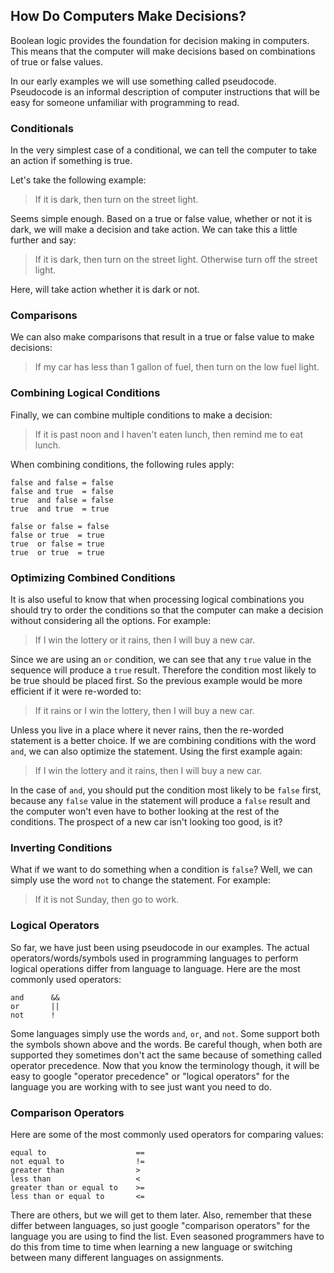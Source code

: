 ## How Do Computers Make Decisions?

Boolean logic provides the foundation for decision making in computers. This means that the computer will make decisions based on combinations of true or false values.

In our early examples we will use something called pseudocode. Pseudocode is an informal description of computer instructions that will be easy for someone unfamiliar with programming to read.

### Conditionals

In the very simplest case of a conditional, we can tell the computer to take an action if something is true.

Let's take the following example:

> If it is dark, then turn on the street light.

Seems simple enough. Based on a true or false value, whether or not it is dark, we will make a decision and take action. We can take this a little further and say:

> If it is dark, then turn on the street light. Otherwise turn off the street light.

Here, will take action whether it is dark or not.

### Comparisons

We can also make comparisons that result in a true or false value to make decisions:

> If my car has less than 1 gallon of fuel, then turn on the low fuel light.


### Combining Logical Conditions

Finally, we can combine multiple conditions to make a decision:

> If it is past noon and I haven't eaten lunch, then remind me to eat lunch.

When combining conditions, the following rules apply:

```
false and false = false
false and true  = false
true  and false = false
true  and true  = true

false or false = false
false or true  = true
true  or false = true
true  or true  = true
```

### Optimizing Combined Conditions

It is also useful to know that when processing logical combinations you should try to order the conditions so that the computer can make a decision without considering all the options. For example:

> If I win the lottery or it rains, then I will buy a new car.

Since we are using an `or` condition, we can see that any `true` value in the sequence will produce a `true` result. Therefore the condition most likely to be true should be placed first. So the previous example would be more efficient if it were re-worded to:

> If it rains or I win the lottery, then I will buy a new car.

Unless you live in a place where it never rains, then the re-worded statement is a better choice. If we are combining conditions with the word `and`, we can also optimize the statement. Using the first example again:

> If I win the lottery and it rains, then I will buy a new car.

In the case of `and`, you should put the condition most likely to be `false` first, because any `false` value in the statement will produce a `false` result and the computer won't even have to bother looking at the rest of the conditions. The prospect of a new car isn't looking too good, is it?

### Inverting Conditions

What if we want to do something when a condition is `false`? Well, we can simply use the word `not` to change the statement. For example:

> If it is not Sunday, then go to work.

### Logical Operators

So far, we have just been using pseudocode in our examples. The actual operators/words/symbols used in programming languages to perform logical operations differ from language to language. Here are the most commonly used operators:

```
and      &&
or       ||
not      !
```

Some languages simply use the words `and`, `or`, and `not`. Some support both the symbols shown above and the words. Be careful though, when both are supported they sometimes don't act the same because of something called operator precedence. Now that you know the terminology though, it will be easy to google "operator precedence" or "logical operators" for the language you are working with to see just want you need to do.

### Comparison Operators

Here are some of the most commonly used operators for comparing values:

```
equal to                    ==
not equal to                !=
greater than                >
less than                   <
greater than or equal to    >=
less than or equal to       <=
```

There are others, but we will get to them later. Also, remember that these differ between languages, so just google "comparison operators" for the language you are using to find the list. Even seasoned programmers have to do this from time to time when learning a new language or switching between many different languages on assignments.


